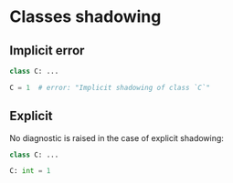 # Classes shadowing

## Implicit error

```py
class C: ...

C = 1  # error: "Implicit shadowing of class `C`"
```

## Explicit

No diagnostic is raised in the case of explicit shadowing:

```py
class C: ...

C: int = 1
```
